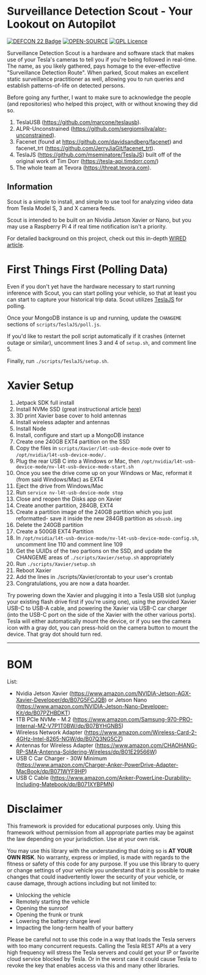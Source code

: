 # Surveillance Detection Scout - Your Lookout on Autopilot

[![DEFCON 22 Badge](https://img.shields.io/badge/DEFCON-27-blue.svg)](https://defcon.org/html/defcon-27/dc-27-speakers.html#Kain)
[![OPEN-SOURCE](https://img.shields.io/badge/OPEN-SOURCE-orange.svg)](#)
[![GPL Licence](https://img.shields.io/badge/LICENSE-GPLv3-blue.svg)](https://opensource.org/licenses/GPL-3.0/)

Surveillance Detection Scout is a hardware and software stack that makes use of your Tesla's cameras to tell you if you're being followed in real-time. The name, as you likely gathered, pays homage to the ever-effective "Surveillance Detection Route". When parked, Scout makes an excellent static surveillance practitioner as well, allowing you to run queries and establish patterns-of-life on detected persons.

Before going any further, I want to make sure to acknowledge the people (and repositories) who helped this project, with or without knowing they did so.

1. TeslaUSB (https://github.com/marcone/teslausb).
2. ALPR-Unconstrained (https://github.com/sergiomsilva/alpr-unconstrained).
3. Facenet (found at https://github.com/davidsandberg/facenet) and facenet_trt (https://github.com/JerryJiaGit/facenet_trt).
4. TeslaJS (https://github.com/mseminatore/TeslaJS) built off of the original work of Tim Dorr (https://tesla-api.timdorr.com/)
5. The whole team at Tevora (https://threat.tevora.com).

## Information

Scout is a simple to install, and simple to use tool for analyzing video data from Tesla Model S, 3 and X camera feeds.

Scout is intended to be built on an Nividia Jetson Xavier or Nano, but you may use a Raspberry Pi 4 if real time notification isn't a priority.

For detailed background on this project, check out this in-depth [WIRED article](https://www.wired.com/story/tesla-surveillance-detection-scout/).

# First Things First (Polling Data)

Even if you don't yet have the hardware necessary to start running inference with Scout, you can start polling your vehicle, so that at least you can start to capture your historical trip data. Scout utilizes [TeslaJS](https://github.com/mseminatore/TeslaJS) for polling.

Once your MongoDB instance is up and running, update the `CHANGEME` sections of `scripts/TeslaJS/poll.js`.

If you'd like to restart the poll script automatically if it crashes (internet outage or similar), uncomment lines 3 and 4 of `setup.sh`, and comment line 5.

Finally, run `./scripts/TeslaJS/setup.sh`.

# Xavier Setup

1. Jetpack SDK full install
2. Install NVMe SSD (great instructional article [here](https://medium.com/@ramin.nabati/installing-an-nvme-ssd-drive-on-nvidia-jetson-xavier-37183c948978))
3. 3D print Xavier base cover to hold antennas
4. Install wireless adapter and antennas
5. Install Node
6. Install, configure and start up a MongoDB instance
7. Create one 240GB EXT4 partition on the SSD
8. Copy the files in `scripts/Xavier/l4t-usb-device-mode` over to `/opt/nvidia/l4t-usb-device-mode/.`
9. Plug the rear USB C into a Windows or Mac, then `/opt/nvidia/l4t-usb-device-mode/nv-l4t-usb-device-mode-start.sh`
10. Once you see the drive come up on your Windows or Mac, reformat it (from said Windows/Mac) as EXT4
11. Eject the drive from Windows/Mac
12. Run `service nv-l4t-usb-device-mode stop`
13. Close and reopen the Disks app on Xavier
14. Create another partition, 284GB, EXT4
15. Create a partition image of the 240GB partition which you just reformatted- save it inside the new 284GB partition as `sdsusb.img`
16. Delete the 240GB partition
17. Create a 500GB EXT4 Partition
18. In `/opt/nvidia/l4t-usb-device-mode/nv-l4t-usb-device-mode-config.sh`, uncomment line 110 and comment line 109
19. Get the UUIDs of the two partions on the SSD, and update the CHANGEME areas of `./scripts/Xavier/setup.sh` appropriately
20. Run `./scripts/Xavier/setup.sh`
21. Reboot Xaxier
22. Add the lines in ./scripts/Xavier/crontab to your user's crontab
23. Congratulations, you are now a data hoarder.

Try powering down the Xavier and plugging it into a Tesla USB slot (unplug your existing flash drive first if you're using one), using the provided Xavier USB-C to USB-A cable, and powering the Xavier via USB-C car charger (into the USB-C port on the side of the Xavier with the other various ports). Tesla will either automatically mount the device, or if you see the camera icon with a gray dot, you can press-hold on the camera button to mount the device. That gray dot should turn red.

---

# BOM

List:

- Nvidia Jetson Xavier (https://www.amazon.com/NVIDIA-Jetson-AGX-Xavier-Developer/dp/B07G5FCJQB) or Jetson Nano (https://www.amazon.com/NVIDIA-Jetson-Nano-Developer-Kit/dp/B07PZHBDKT)
- 1TB PCIe NVMe - M.2 (https://www.amazon.com/Samsung-970-PRO-Internal-MZ-V7P1T0BW/dp/B07BYHGNB5)
- Wireless Network Adapter (https://www.amazon.com/Wireless-Card-2-4GHz-Intel-8265-NGW/dp/B07Q3NG5CZ)
- Antennas for Wireless Adapter (https://www.amazon.com/CHAOHANG-RP-SMA-Antenna-Soldering-Wireless/dp/B01E29566W)
- USB C Car Charger - 30W Minimum (https://www.amazon.com/Charger-Anker-PowerDrive-Adapter-MacBook/dp/B071WYF9HP)
- USB C Cable (https://www.amazon.com/Anker-PowerLine-Durability-Including-Matebook/dp/B071XYBPMN)

# Disclaimer

This framework is provided for educational purposes only. Using this framework without permission from all appropriate parties may be against the law depending on your jurisdiction. Use at your own risk.

You may use this library with the understanding that doing so is **AT YOUR OWN RISK**. No warranty, express or implied, is made with regards to the fitness or safety of this code for any purpose. If you use this library to query or change settings of your vehicle you understand that it is possible to make changes that could inadvertently lower the security of your vehicle, or cause damage, through actions including but not limited to:

- Unlocking the vehicle
- Remotely starting the vehicle
- Opening the sunroof
- Opening the frunk or trunk
- Lowering the battery charge level
- Impacting the long-term health of your battery

Please be careful not to use this code in a way that loads the Tesla servers with too many concurrent requests. Calling the Tesla REST APIs at a very high frequency will stress the Tesla servers and could get your IP or favorite cloud service blocked by Tesla. Or in the worst case it could cause Tesla to revoke the key that enables access via this and many other libraries.
